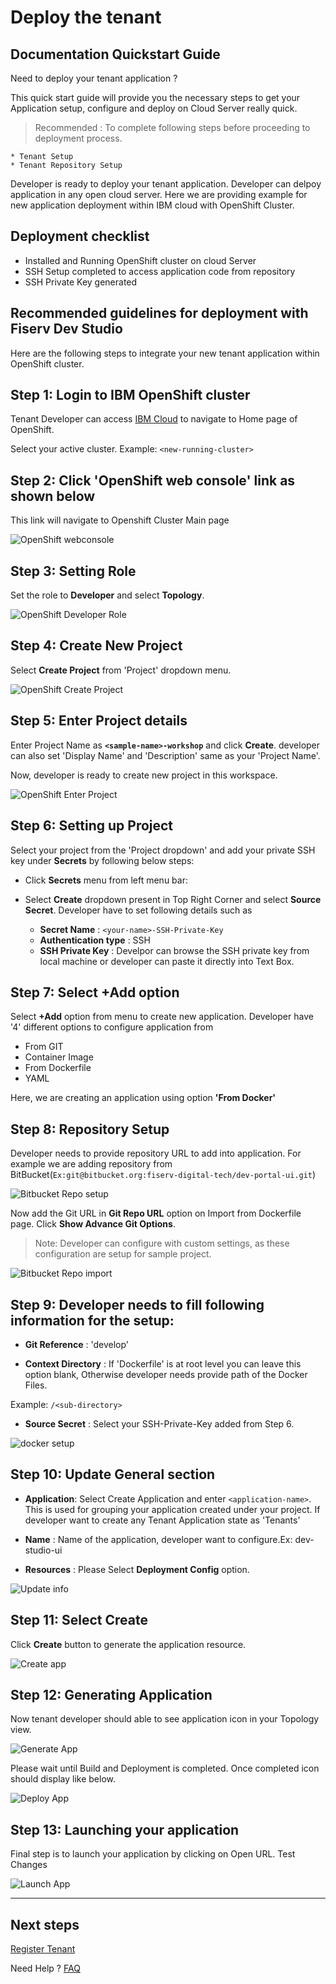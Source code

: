 # Deploy the tenant

## Documentation Quickstart Guide

Need to deploy your tenant application ? 

This quick start guide will provide you the necessary steps to get your Application setup, configure and deploy on Cloud Server really quick.

> Recommended : To complete following steps before proceeding to deployment process. 

    * Tenant Setup
    * Tenant Repository Setup

Developer is ready to deploy your tenant application. Developer can delpoy application in any open cloud server. Here we are providing example for new application deployment within IBM cloud with OpenShift Cluster. 

## Deployment checklist

   * Installed and Running OpenShift cluster on cloud Server
   * SSH Setup completed to access application code from repository
   * SSH Private Key generated
    
## Recommended guidelines for deployment with Fiserv Dev Studio

Here are the following steps to integrate your new tenant application within OpenShift cluster. 

## Step 1: Login to IBM OpenShift cluster 

Tenant Developer can access [IBM Cloud] to navigate to Home page of OpenShift. 

Select your active cluster. Example: `<new-running-cluster>`

## Step 2: Click 'OpenShift web console' link as shown below

This link will navigate to Openshift Cluster Main page

![OpenShift webconsole]

## Step 3: Setting Role

Set the role to **Developer** and select **Topology**.

![OpenShift Developer Role]

## Step 4: Create New Project

Select **Create Project** from 'Project' dropdown menu.

![OpenShift Create Project]

## Step 5: Enter Project details

Enter Project Name as **`<sample-name>-workshop`** and click **Create**. developer can also set 'Display Name' and 'Description' same as your 'Project Name'. 

Now, developer is ready to create new project in this workspace. 

![OpenShift Enter Project]

## Step 6: Setting up Project

Select your project from the 'Project dropdown' and add your private SSH key under **Secrets** by following below steps:

* Click **Secrets** menu from left menu bar:

* Select **Create** dropdown present in Top Right Corner and select **Source Secret**. Developer have to set following details such as

    * **Secret Name** :  `<your-name>-SSH-Private-Key`
    * **Authentication type** : SSH
    * **SSH Private Key** : Develpor can browse the SSH private key from local machine or developer can paste it directly into Text Box.

## Step 7: Select +Add option

Select **+Add** option from menu to create new application. Developer have '4' different options to configure application from 

*   From GIT
*   Container Image
*   From Dockerfile
*   YAML

Here, we are creating an application using option **'From Docker'**


## Step 8: Repository Setup

Developer needs to provide repository URL to add into application. For example we are adding repository from BitBucket(`Ex:git@bitbucket.org:fiserv-digital-tech/dev-portal-ui.git`)

![Bitbucket Repo setup]

Now add the Git URL in **Git Repo URL** option on Import from Dockerfile page. Click **Show Advance Git Options**. 

> Note: Developer can configure with custom settings, as these configuration are setup for sample project. 

![Bitbucket Repo import] 

## Step 9: Developer needs to fill following information for the setup:

*   **Git Reference** : 'develop'

*   **Context Directory** : If 'Dockerfile' is at root level you can leave this option blank, Otherwise developer needs provide path of the Docker Files.

Example: `/<sub-directory>`

*   **Source Secret** : Select your SSH-Private-Key added from Step 6.

![docker setup]

## Step 10: Update General section

*   **Application**: Select Create Application and enter `<application-name>`. This is used for grouping your application created under your project. If developer want to create any Tenant Application state as 'Tenants'

*   **Name** : Name of the application, developer want to configure.Ex: dev-studio-ui

*   **Resources** : Please Select **Deployment Config** option.

![Update info]


## Step 11: Select Create

Click **Create** button to generate the application resource.

![Create app]

## Step 12: Generating Application

Now tenant developer should able to see application icon in your Topology view.

![Generate App]

Please wait until Build and Deployment is completed. Once completed icon should display like below.

![Deploy App]

## Step 13: Launching your application

Final step is to launch your application by clicking on Open URL. Test Changes

![Launch App]
 
___

## Next steps 
[Register Tenant]


Need Help ?
[FAQ]

[//]: # (These are reference links used in markdown file)

[OpenShift webconsole]: <https://gist.githubusercontent.com/f2zdirk/0d6e1e22180086f6169a2686a3ae1ec9/raw/22c36a3fbd595844296c2d25dc0e14b27d51e1ab/OpenShit_web_console.png>

[OpenShift Developer Role]: <https://gist.githubusercontent.com/f2zdirk/0d6e1e22180086f6169a2686a3ae1ec9/raw/22c36a3fbd595844296c2d25dc0e14b27d51e1ab/OpenShift_topology.png>

[OpenShift Create Project]: <https://gist.githubusercontent.com/f2zdirk/0d6e1e22180086f6169a2686a3ae1ec9/raw/22c36a3fbd595844296c2d25dc0e14b27d51e1ab/OpenShift_project_drop_down.png>

[OpenShift Enter Project]: <https://gist.githubusercontent.com/f2zdirk/0d6e1e22180086f6169a2686a3ae1ec9/raw/22c36a3fbd595844296c2d25dc0e14b27d51e1ab/OpenShift_create_project.png>

[Bitbucket Repo setup]: <https://gist.githubusercontent.com/f2zdirk/0d6e1e22180086f6169a2686a3ae1ec9/raw/22c36a3fbd595844296c2d25dc0e14b27d51e1ab/Bitbucket_git_repo.png>

[Bitbucket Repo import]: <https://gist.githubusercontent.com/f2zdirk/0d6e1e22180086f6169a2686a3ae1ec9/raw/22c36a3fbd595844296c2d25dc0e14b27d51e1ab/Openshift_git_project.png>

[docker setup]: <https://gist.githubusercontent.com/f2zdirk/0d6e1e22180086f6169a2686a3ae1ec9/raw/22c36a3fbd595844296c2d25dc0e14b27d51e1ab/Openshift_git_project_setup.png>

[Update info]: <https://gist.githubusercontent.com/f2zdirk/0d6e1e22180086f6169a2686a3ae1ec9/raw/22c36a3fbd595844296c2d25dc0e14b27d51e1ab/Openshift_create_application_start.png>

[Create app]: <https://gist.githubusercontent.com/f2zdirk/0d6e1e22180086f6169a2686a3ae1ec9/raw/22c36a3fbd595844296c2d25dc0e14b27d51e1ab/Openshift_create_application_completed.png>

[Generate App]: <https://gist.githubusercontent.com/f2zdirk/0d6e1e22180086f6169a2686a3ae1ec9/raw/22c36a3fbd595844296c2d25dc0e14b27d51e1ab/Openshift_app_icon.png>

[Deploy App]: <https://gist.githubusercontent.com/f2zdirk/0d6e1e22180086f6169a2686a3ae1ec9/raw/22c36a3fbd595844296c2d25dc0e14b27d51e1ab/Openshift_app_ready.png>

[Launch App]: <https://gist.githubusercontent.com/f2zdirk/0d6e1e22180086f6169a2686a3ae1ec9/raw/22c36a3fbd595844296c2d25dc0e14b27d51e1ab/Openshift_app_launch.png>

[IBM Cloud]: <https://cloud.ibm.com/login>

[FAQ]: <?path=docs/faq/faq.md>

[Register Tenant]:<?path=docs/getting-started/setup-tenant/register-tenant.md>
